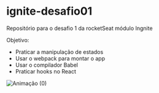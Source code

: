 # ignite-desafio01
Repositório para o desafio 1 da rocketSeat módulo Ingnite

Objetivo: 
- Praticar a manipulação de estados
- Usar o webpack para montar o app 
- Usar o compilador Babel
- Praticar hooks no React

![Animação (0)](https://user-images.githubusercontent.com/19207320/112207613-1b3b0300-8bf6-11eb-8f3e-e64916f72ec8.gif)
